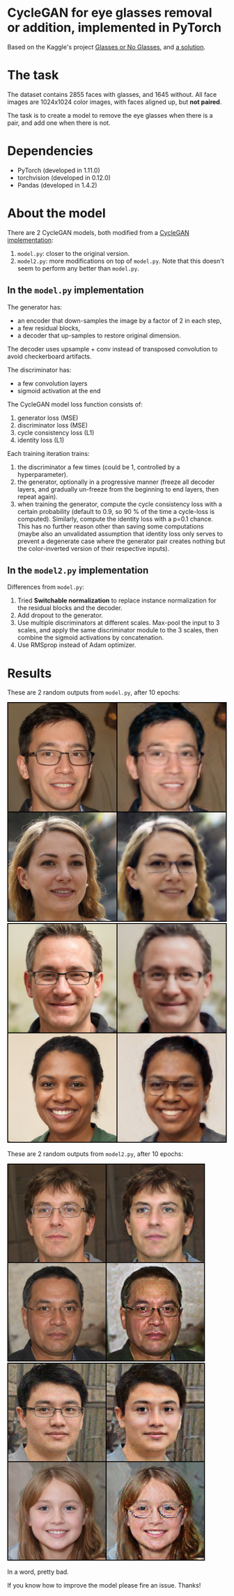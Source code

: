 # CycleGAN for eye glasses removal or addition, implemented in PyTorch

Based on the Kaggle's project [Glasses or No Glasses](https://www.kaggle.com/datasets/jeffheaton/glasses-or-no-glasses), and [a solution](https://www.kaggle.com/code/yashikajain/eye-glass-removal).

# The task

The dataset contains 2855 faces with glasses, and 1645 without. All face images are 1024x1024 color
images, with faces aligned up, but **not paired**.

The task is to create a model to remove the eye glasses when there is a pair, and add
one when there is not.

# Dependencies

+ PyTorch (developed in 1.11.0)
+ torchvision (developed in 0.12.0)
+ Pandas (developed in 1.4.2)

# About the model

There are 2 CycleGAN models, both modified from a [CycleGAN implementation](https://www.kaggle.com/code/yashikajain/eye-glass-removal):

1. `model.py`: closer to the original version.
2. `model2.py`: more modifications on top of `model.py`. Note that this doesn't seem to perform any
better than `model.py`.

## In the `model.py` implementation

The generator has:

+ an encoder that down-samples the image by a factor of 2 in each step,
+ a few residual blocks,
+ a decoder that up-samples to restore original dimension.

The decoder uses upsample + conv instead of transposed convolution to avoid checkerboard artifacts.

The discriminator has:
+ a few convolution layers
+ sigmoid activation at the end

The CycleGAN model loss function consists of:

1. generator loss (MSE)
2. discriminator loss (MSE)
3. cycle consistency loss (L1)
4. identity loss (L1)

Each training iteration trains:

1. the discriminator a few times (could be 1, controlled by a hyperparameter).
2. the generator, optionally in a progressive manner (freeze all decoder layers, and gradually un-freeze from the beginning to end layers, then repeat again).
3. when training the generator, compute the cycle consistency loss with a certain probability (default to 0.9, so 90 % of the time a cycle-loss is computed). Similarly, compute the identity loss with a p=0.1 chance. This has no further reason other than saving some computations (maybe also an unvalidated assumption
that identity loss only serves to prevent a degenerate case where the generator pair creates nothing
but the color-inverted version of their respective inputs).

## In the `model2.py` implementation

Differences from `model.py`:

1. Tried **Switchable normalization** to replace instance normalization for the residual blocks and the decoder.
2. Add dropout to the generator.
3. Use multiple discriminators at different scales. Max-pool the input to 3 scales, and apply the same discriminator module to the 3 scales, then combine the sigmoid activations by concatenation.
4. Use RMSprop instead of Adam optimizer.


# Results

These are 2 random outputs from `model.py`, after 10 epochs:

![](./sample_outputs/9_glasses_id_127_noglasses_id_1400.png)
![](./sample_outputs/9_glasses_id_1815_noglasses_id_1514.png)

These are 2 random outputs from `model2.py`, after 10 epochs:

![](./sample_outputs/9_glasses_id_1097_noglasses_id_1146.png)
![](./sample_outputs/9_glasses_id_1112_noglasses_id_1172.png)

In a word, pretty bad.

If you know how to improve the model please fire an issue. Thanks!
